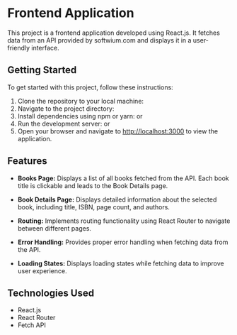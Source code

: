 # Frontend Application

This project is a frontend application developed using React.js. It fetches data from an API provided by softwium.com and displays it in a user-friendly interface.

## Getting Started

To get started with this project, follow these instructions:

1. Clone the repository to your local machine:
2. Navigate to the project directory:
3. Install dependencies using npm or yarn:
or
4. Run the development server:
or
5. Open your browser and navigate to [http://localhost:3000](http://localhost:3000) to view the application.

## Features

- **Books Page:** Displays a list of all books fetched from the API. Each book title is clickable and leads to the Book Details page.

- **Book Details Page:** Displays detailed information about the selected book, including title, ISBN, page count, and authors.

- **Routing:** Implements routing functionality using React Router to navigate between different pages.

- **Error Handling:** Provides proper error handling when fetching data from the API.

- **Loading States:** Displays loading states while fetching data to improve user experience.

## Technologies Used

- React.js
- React Router
- Fetch API


